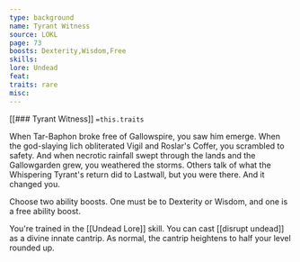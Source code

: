 ```yaml
---
type: background
name: Tyrant Witness 
source: LOKL
page: 73
boosts: Dexterity,Wisdom,Free
skills: 
lore: Undead
feat: 
traits: rare
misc: 
---
```


[[### Tyrant Witness]]
`=this.traits`


When Tar-Baphon broke free of Gallowspire, you saw him emerge. When the god-slaying lich obliterated Vigil and Roslar's Coffer, you scrambled to safety. And when necrotic rainfall swept through the lands and the Gallowgarden grew, you weathered the storms. Others talk of what the Whispering Tyrant's return did to Lastwall, but you were there. And it changed you.

Choose two ability boosts. One must be to Dexterity or Wisdom, and one is a free ability boost.

You're trained in the [[Undead Lore]] skill. You can cast [[disrupt undead]] as a divine innate cantrip. As normal, the cantrip heightens to half your level rounded up.

